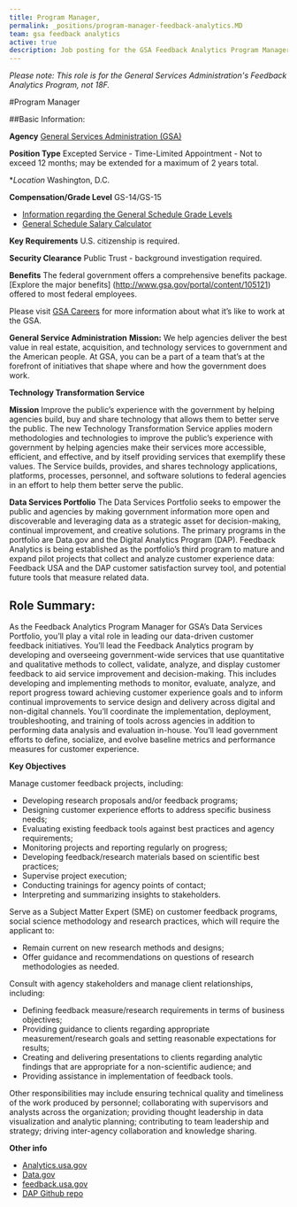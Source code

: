 ```yaml
---
title: Program Manager, 
permalink: _positions/program-manager-feedback-analytics.MD
team: gsa feedback analytics
active: true
description: Job posting for the GSA Feedback Analytics Program Manager.
---
```


*Please note: This role is for the General Services Administration's Feedback Analytics Program, not 18F.*

#Program Manager

##Basic Information:

**Agency** [General Services Administration (GSA)](http://www.gsa.gov/portal/category/100000)

**Position Type** Excepted Service - Time-Limited Appointment - Not to exceed 12 months; may be extended for a maximum of 2 years total.

**Location* Washington, D.C.

**Compensation/Grade Level** GS-14/GS-15

- [Information regarding the General Schedule Grade Levels](https://www.opm.gov/policy-data-oversight/pay-leave/pay-systems/general-schedule)
- [General Schedule Salary Calculator](https://www.opm.gov/policy-data-oversight/pay-leave/salaries-wages/2016/general-schedule-gs-salary-calculator/)

**Key Requirements** U.S. citizenship is required.

**Security Clearance** Public Trust - background investigation required.

**Benefits** The federal government offers a comprehensive benefits package. [Explore the major benefits] (http://www.gsa.gov/portal/content/105121) offered to most federal employees.

Please visit [GSA Careers](http://www.gsa.gov/portal/content/105311) for more information about what it’s like to work at the GSA.

**General Service Administration**
**Mission:** We help agencies deliver the best value in real estate, acquisition, and technology services to government and the American people. At GSA, you can be a part of a team that’s at the forefront of initiatives that shape where and how the government does work.  

**Technology Transformation Service**

**Mission** Improve the public’s experience with the government by helping agencies build, buy and share technology that allows them to better serve the public.
The new Technology Transformation Service applies modern methodologies and technologies to improve the public’s experience with government by helping agencies make their services more accessible, efficient, and effective, and by itself providing services that exemplify these values. The Service builds, provides, and shares technology applications, platforms, processes, personnel, and software solutions to federal agencies in an effort to help them better serve the public.

**Data Services Portfolio**
The Data Services Portfolio seeks to empower the public and agencies by making government information more open and discoverable and leveraging data as a strategic asset for decision-making, continual improvement, and creative solutions. The primary programs in the portfolio are Data.gov and the Digital Analytics Program (DAP). Feedback Analytics is being established as the portfolio’s third program to mature and expand pilot projects that collect and analyze customer experience data: Feedback USA and the DAP customer satisfaction survey tool, and potential future tools that measure related data. 

## **Role Summary:**
As the Feedback Analytics Program Manager for GSA’s Data Services Portfolio, you’ll play a vital role in leading our data-driven customer feedback initiatives. You’ll lead the Feedback Analytics program by developing and overseeing government-wide services that use quantitative and qualitative methods to collect, validate, analyze, and display customer feedback to aid service improvement and decision-making. This includes developing and implementing methods to monitor, evaluate, analyze, and report progress toward achieving customer experience goals and to inform continual improvements to service design and delivery across digital and non-digital channels. You’ll coordinate the implementation, deployment, troubleshooting, and training of tools across agencies in addition to performing data analysis and evaluation in-house.  You’ll lead government efforts to define, socialize, and evolve baseline metrics and performance measures for customer experience.

**Key Objectives** 

Manage customer feedback projects, including: 
- Developing research proposals and/or feedback programs;
- Designing customer experience efforts to address specific business needs;
- Evaluating existing feedback tools against best practices and agency requirements;
- Monitoring projects and reporting regularly on progress;
- Developing feedback/research materials based on scientific best practices;
- Supervise project execution;
- Conducting trainings for agency points of contact;
- Interpreting and summarizing insights to stakeholders.

Serve as a Subject Matter Expert (SME) on customer feedback programs, social science methodology and research practices, which will require the applicant to: 
- Remain current on new research methods and designs;
- Offer guidance and recommendations on questions of research methodologies as needed.

Consult with agency stakeholders and manage client relationships, including:
- Defining feedback measure/research requirements in terms of business objectives;
- Providing guidance to clients regarding appropriate measurement/research goals and setting reasonable expectations for results; 
- Creating and delivering presentations to clients regarding analytic findings that are appropriate for a non-scientific audience; and 
- Providing assistance in implementation of feedback tools.

Other responsibilities may include ensuring technical quality and timeliness of the work produced by personnel; collaborating with supervisors and analysts across the organization; providing thought leadership in data visualization and analytic planning; contributing to team leadership and strategy; driving inter-agency collaboration and knowledge sharing.

**Other info**

* [Analytics.usa.gov](http://analytics.usa.gov)
* [Data.gov](http://data.gov)
* [feedback.usa.gov](feedback.usa.gov)
* [DAP Github repo](https://github.com/digital-analytics-program/gov-wide-code)
